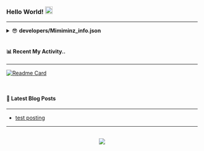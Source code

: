 ### <div align="left" > Hello World! <img src="https://camo.githubusercontent.com/e8e7b06ecf583bc040eb60e44eb5b8e0ecc5421320a92929ce21522dbc34c891/68747470733a2f2f6d656469612e67697068792e636f6d2f6d656469612f6876524a434c467a6361737252346961377a2f67697068792e676966" width="20" height="20"></div> 
<hr/>

<details>
<summary>😎 <b>developers/Mimiminz_info.json</b></summary>
<div markdown="1">
	
  ```json
  {
    "apiVersion": "2022",
    "nationality": "Korea🇰🇷🇰🇷",
    "language": { 
	    "most": "java",
	    "sometimes": ["python"]
    },
    "etc": {
	    "mbti": "istp"
    }
  }
  ```
</div>
</details><br/>

#### 📊 Recent My Activity..
<hr/>

[![Readme Card](https://github-readme-stats.vercel.app/api/pin/?username=mimiminz&repo=DBDBD)](https://github.com/Mimiminz/DBDBD) 

<br/>

#### 📕 Latest Blog Posts  
<hr/>

<!-- BLOG-POST-LIST:START -->
- [test posting](https://mimiminz.github.io//devlog/test/)
<!-- BLOG-POST-LIST:END -->  

<hr/>
<br/>  
<div align="center">
<img src="https://komarev.com/ghpvc/?username=Mimiminz&&style=flat-square"/>
</div>  
  
<br/>  
